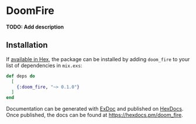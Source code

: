 # DoomFire

**TODO: Add description**

## Installation

If [available in Hex](https://hex.pm/docs/publish), the package can be installed
by adding `doom_fire` to your list of dependencies in `mix.exs`:

```elixir
def deps do
  [
    {:doom_fire, "~> 0.1.0"}
  ]
end
```

Documentation can be generated with [ExDoc](https://github.com/elixir-lang/ex_doc)
and published on [HexDocs](https://hexdocs.pm). Once published, the docs can
be found at <https://hexdocs.pm/doom_fire>.

